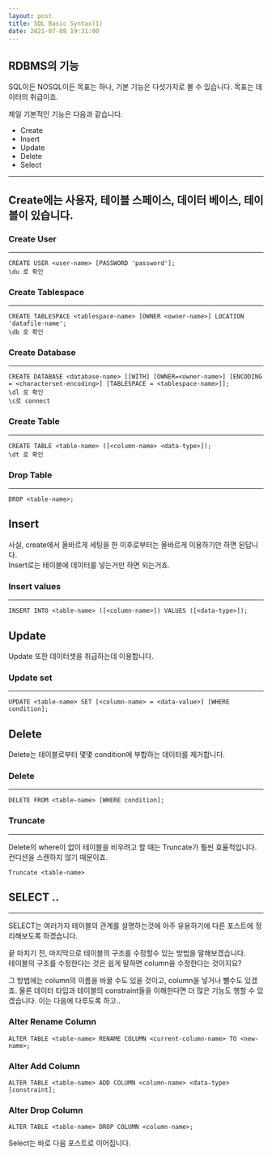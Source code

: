```yaml
---
layout: post
title: SQL Basic Syntax(1)
date: 2021-07-08 19:31:00
---
```


## RDBMS의 기능
SQL이든 NOSQL이든 목표는 하나, 기본 기능은 다섯가지로 볼 수 있습니다.
목표는 데이터의 취급이죠.  

제일 기본적인 기능은 다음과 같습니다.  
- Create
- Insert
- Update
- Delete
- Select

-----------------
## Create에는 사용자, 테이블 스페이스, 데이터 베이스, 테이블이 있습니다.

### Create User
--------------------------------------
```
CREATE USER <user-name> [PASSWORD 'password'];
\du 로 확인
```

### Create Tablespace
--------------------------------------
```
CREATE TABLESPACE <tablespace-name> [OWNER <owner-name>] LOCATION 'datafile-name';
\db 로 확인
```

### Create Database
--------------------------------------
```
CREATE DATABASE <database-name> [[WITH] [OWNER=<owner-name>] [ENCODING = <characterset-encoding>] [TABLESPACE = <tablespace-name>]];
\dl 로 확인
\c로 connect
```

### Create Table
--------------------------------------
```
CREATE TABLE <table-name> ([<column-name> <data-type>]);
\dt 로 확인
```

### Drop Table
------------------------
```
DROP <table-name>;
```

## Insert
사실, create에서 올바르게 세팅을 한 이후로부터는 올바르게 이용하기만 하면 된답니다.  
Insert로는 테이블에 데이터를 넣는거만 하면 되는거죠.  

### Insert values
------------------------------------------
```
INSERT INTO <table-name> ([<column-name>]) VALUES ([<data-type>]);
```

## Update
Update 또한 데이터셋을 취급하는데 이용합니다.

### Update set
-------------------------------
```
UPDATE <table-name> SET [<column-name> = <data-value>] [WHERE condition];
```

## Delete
Delete는 테이블로부터 몇몇 condition에 부합하는 데이터를 제거합니다.  

### Delete
---------------------------------
```
DELETE FROM <table-name> [WHERE condition];
```

### Truncate
--------------------------------
Delete의 where이 없이 테이블을 비우려고 할 때는 Truncate가 훨씬 효율적입니다. 컨디션을 스캔하지 않기 때문이죠.  
```
Truncate <table-name>
```

## SELECT ..
-------------------------------
SELECT는 여러가지 테이블의 관계를 설명하는것에 아주 유용하기에 다른 포스트에 정리해보도록 하겠습니다.  

끝 마치기 전, 마지막으로 테이블의 구조를 수정할수 있는 방법을 말해보겠습니다.  
테이블의 구조를 수정한다는 것은 쉽게 말하면 column을 수정한다는 것이지요?  

그 방법에는 column의 이름을 바꿀 수도 있을 것이고, column을 넣거나 뺄수도 있겠죠. 물론 데이터 타입과 테이블의 constraint들을 이해한다면 더 많은 기능도 행할 수 있겠습니다. 이는 다음에 다루도록 하고..  

### Alter Rename Column
```
ALTER TABLE <table-name> RENAME COLUMN <current-column-name> TO <new-name>;
```

### Alter Add Column
```
ALTER TABLE <table-name> ADD COLUMN <column-name> <data-type> [constraint];
```

### Alter Drop Column
```
ALTER TABLE <table-name> DROP COLUMN <column-name>;
```

Select는 바로 다음 포스트로 이어집니다.

